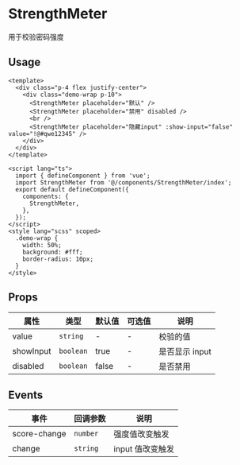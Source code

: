 # StrengthMeter

用于校验密码强度

## Usage

```vue
<template>
  <div class="p-4 flex justify-center">
    <div class="demo-wrap p-10">
      <StrengthMeter placeholder="默认" />
      <StrengthMeter placeholder="禁用" disabled />
      <br />
      <StrengthMeter placeholder="隐藏input" :show-input="false" value="!@#qwe12345" />
    </div>
  </div>
</template>

<script lang="ts">
  import { defineComponent } from 'vue';
  import StrengthMeter from '@/components/StrengthMeter/index';
  export default defineComponent({
    components: {
      StrengthMeter,
    },
  });
</script>
<style lang="scss" scoped>
  .demo-wrap {
    width: 50%;
    background: #fff;
    border-radius: 10px;
  }
</style>
```

## Props

| 属性      | 类型      | 默认值 | 可选值 | 说明           |
| --------- | --------- | ------ | ------ | -------------- |
| value     | `string`  | -      | -      | 校验的值       |
| showInput | `boolean` | true   | -      | 是否显示 input |
| disabled  | `boolean` | false  | -      | 是否禁用       |

## Events

| 事件         | 回调参数 | 说明             |
| ------------ | -------- | ---------------- |
| score-change | `number` | 强度值改变触发   |
| change       | `string` | input 值改变触发 |
